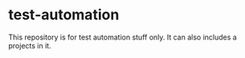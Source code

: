 # test-automation
This repository is for test automation stuff only. It can also includes a projects in it. 
